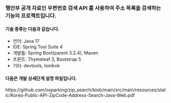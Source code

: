 <h3>행안부 공개 자료인 우편번호 검색 API 를 사용하여 주소 목록을 검색하는 기능의 프로젝트입니다.</h3>
<h4>기술 종류는 다음과 같습니다.</h4>

- 언어: Java 17
- IDE: Spring Tool Suite 4
- 개발틀: Spring Boot(parent 3.2.4), Maven
- 프론트: Thymeleaf 3, Bootstrap 5
- 기타: devtools, lombok

<h4>다음은 개발 상세단계 설명 파일입니다.</h4>
https://github.com/osparking/zip_search/blob/main/src/main/resources/static/Korea-Public-API-ZipCode-Address-Search-Java-Web.pdf
